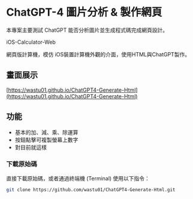 # ChatGPT-4 圖片分析 & 製作網頁

本專案主要測試 ChatGPT 能否分析圖片並生成程式碼完成網頁設計。

iOS-Calculator-Web

網頁版計算機，模仿 iOS裝置計算機外觀的介面，使用HTML與ChatGPT製作。

## 畫面展示



[https://wastu01.github.io/ChatGPT4-Generate-Html](https://wastu01.github.io/ChatGPT4-Generate-Html)

## 功能

-  基本的加、減、乘、除運算
-  按鈕點擊可複製螢幕上數字
-  對目前就這樣

### 下載原始碼

直接下載原始碼，或者通過終端機 (Terminal) 使用以下指令：

```bash
git clone https://github.com/wastu01/ChatGPT4-Generate-Html.git
```
